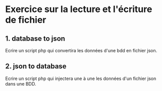# Exercice sur la lecture et l'écriture de fichier #

## 1. database to json ##

Ecrire un script php qui convertira les données d'une bdd en fichier json.

## 2. json to database ##

Ecrire un script php qui injectera une à une les données d'un fichier json dans une BDD.
